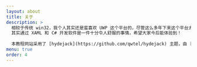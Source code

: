 ```yaml
---
layout: about
title: 关于
description: >
  相较于传统 win32，我个人其实还是蛮喜欢 UWP 这个平台的，尽管这么多年下来这个平台太也没发展起来，但是至少我想通过这篇教程让更多的人了解 UWP 与 UWP 开发。
  其实通过 XAML 和 C# 开发软件是一件十分令人舒服的事情，希望大家今后能体验到！  
  
  本教程网站采用了 [hydejack](https://github.com/qwtel/hydejack) 主题，由 [qwtel](https://github.com/qwtel) 基于 hyde 主题开发而成，简洁而美观。
menu: true
order: 4
---
```

